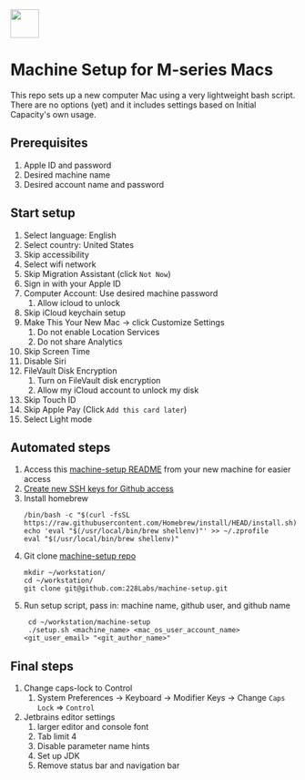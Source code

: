<img src="https://www.initialcapacity.io/images/logo-short.svg" height="50">

# Machine Setup for M-series Macs

This repo sets up a new computer Mac using a very lightweight bash script. There are no options (yet) and it includes settings based on Initial Capacity's own usage.

## Prerequisites
1. Apple ID and password
1. Desired machine name
1. Desired account name and password

## Start setup
1. Select language: English
1. Select country: United States
1. Skip accessibility
1. Select wifi network
1. Skip Migration Assistant (click `Not Now`)
1. Sign in with your Apple ID
1. Computer Account: Use desired machine password
   1. Allow icloud to unlock
1. Skip iCloud keychain setup
1. Make This Your New Mac -> click Customize Settings
   1. Do not enable Location Services
   1. Do not share Analytics
1. Skip Screen Time
1. Disable Siri
1. FileVault Disk Encryption
   1. Turn on FileVault disk encryption
   1. Allow my iCloud account to unlock my disk
1. Skip Touch ID
1. Skip Apple Pay (Click `Add this card later`)
1. Select Light mode

## Automated steps
1. Access this [machine-setup README](https://github.com/228Labs/machine-setup/) from your new machine for easier access
1. [Create new SSH keys for Github access](https://docs.github.com/en/authentication/connecting-to-github-with-ssh/generating-a-new-ssh-key-and-adding-it-to-the-ssh-agent)
1. Install homebrew
   ```shell
   /bin/bash -c "$(curl -fsSL https://raw.githubusercontent.com/Homebrew/install/HEAD/install.sh)"
   echo 'eval "$(/usr/local/bin/brew shellenv)"' >> ~/.zprofile
   eval "$(/usr/local/bin/brew shellenv)"
   ```
1. Git clone [machine-setup repo](https://github.com/228Labs/machine-setup)
   ```shell
   mkdir ~/workstation/
   cd ~/workstation/
   git clone git@github.com:228Labs/machine-setup.git
   ```
1. Run setup script, pass in: machine name, github user, and github name
   ```shell
    cd ~/workstation/machine-setup
    ./setup.sh <machine_name> <mac_os_user_account_name> <git_user_email> "<git_author_name>"
   ```

## Final steps
1. Change caps-lock to Control
   1. System Preferences -> Keyboard -> Modifier Keys -> Change `Caps Lock` => `Control`
1. Jetbrains editor settings
   1. larger editor and console font
   1. Tab limit 4
   1. Disable parameter name hints
   1. Set up JDK
   1. Remove status bar and navigation bar
